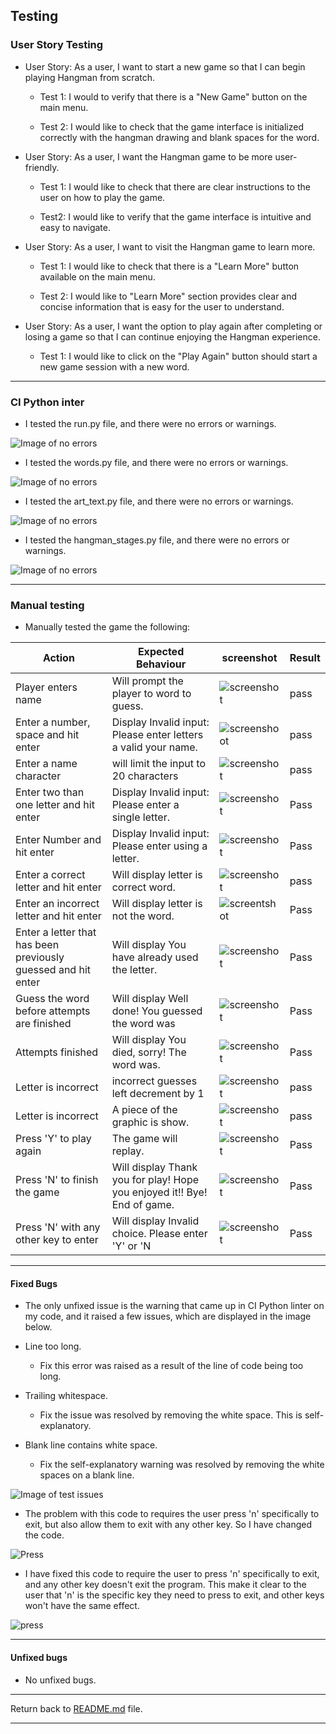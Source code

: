## Testing

### User Story Testing

* User Story: As a user, I want to start a new game so that I can begin playing Hangman from scratch.
  
  * Test 1: I would to verify that there is a "New Game" button on the main menu.

  * Test 2: I would like to check that the game interface is initialized correctly with the hangman drawing and blank spaces for the word.

* User Story: As a user, I want the Hangman game to be more user-friendly.
  
  * Test 1: I would like to check that there are clear instructions to the user on how to play the game.

  * Test2: I would like to verify that the game interface is intuitive and easy to navigate.

* User Story: As a user, I want to visit the Hangman game to learn more.
  
  * Test 1: I would like to check that there is a "Learn More" button available on the main menu.

  * Test 2: I would like to "Learn More" section provides clear and concise information that is easy for the user to understand.

* User Story: As a user, I want the option to play again after completing or losing a game so that I can continue enjoying the Hangman experience.
  
  * Test 1: I would like to click on the "Play Again" button should start a new game session with a new word.
---

### CI Python inter
* I tested the run.py file, and there were no errors or warnings.

![Image of no errors](/documentation/testing/no-errors.png)

* I tested the words.py file, and there were no errors or warnings.

![Image of no errors](/documentation/testing/words.png)

* I tested the art_text.py file, and there were no errors or warnings.

![Image of no errors](/documentation/testing/art-text.png)

* I tested the hangman_stages.py file, and there were no errors or warnings.

![Image of no errors](/documentation/testing/stages.png)

---

### Manual testing

* Manually tested the game the following:

| Action        | Expected Behaviour  | screenshot | Result | 
| ------------- | ------------- | ------------- | ------------- |
| Player enters name | Will prompt the player to word to guess. |![screenshot](/documentation/testing/enter-name.png) | pass |
| Enter a number, space and hit enter  | Display Invalid input: Please enter letters a valid your name. |![screenshoot](/documentation/testing/enter-number.png) | pass |
| Enter a name character | will limit the input to 20 characters |![screenshot](/documentation/testing/limit-characters.png) | pass |
| Enter two than one letter and hit enter | Display Invalid input: Please enter a single letter.  |![screenshot](/documentation/testing/enter-two-letter.png) | Pass |
| Enter Number and hit enter | Display Invalid input: Please enter using a letter. |![screenshot](/documentation/testing/enter-numbers.png) | Pass |
| Enter a correct letter and hit enter | Will display letter is correct word. |![screenshot](/documentation/testing/enter-correct-letter.png) | pass |
| Enter an incorrect letter and hit enter| Will display letter is not the word. |![screentshot](/documentation/testing/enter-incorrect-letter.png) | Pass |
| Enter a letter that has been previously guessed and hit enter | Will display You have already used the letter. |![screenshot](/documentation/testing/enter-same-letter.png) | Pass |
| Guess the word before attempts are finished| Will display Well done! You guessed the word was |![screenshot](/documentation/testing/guess-win.png) | Pass |
| Attempts finished | Will display You died, sorry! The word was. | ![screenshot](/documentation/testing/attempt-finished.png) | Pass |
| Letter is incorrect | incorrect guesses left  decrement by 1 |![screenshot](/documentation/testing/guesses-left.png) | pass | 
| Letter is incorrect | A piece of the graphic is show. |![screenshot](/documentation/testing/graphic-show.png) | pass | 
| Press 'Y' to play again|  The game will replay. |![screenshot](/documentation/testing/press-y-play-again.png) | Pass | 
| Press 'N' to finish the game | Will display Thank you for play! Hope you enjoyed it!! Bye! End of game. |![screenshot](/documentation/testing/press-n-finish.png) | Pass |
| Press 'N' with any other key to enter | Will display Invalid choice. Please enter 'Y' or 'N |![screenshot](/documentation/testing/key-enter.png) | Pass |
---

#### Fixed Bugs

* The only unfixed issue is the warning that came up in CI Python linter on my code, and it raised a few issues, which are displayed in the image below.

* Line too long.
  * Fix this error was raised as a result of the line of code being too long.

* Trailing whitespace.
  * Fix the issue was resolved by removing the white space. This is self-explanatory.

* Blank line contains white space.
  * Fix the self-explanatory warning was resolved by removing the white spaces on a blank line.

![Image of test issues](/documentation/testing/test-issues.png)

* The problem with this code to requires the user press 'n' specifically to exit, but also allow them to exit with any other key. So I have changed the code.

![Press](/documentation/testing/input-y.png)

* I have fixed this code to require the user to press 'n' specifically to exit, and any other key doesn't exit the program. This make it clear to the user that 'n' is the specific key they need to press to exit, and other keys won't have the same effect. 

![press](/documentation/testing/input-y:n.png)

---

#### Unfixed bugs
* No unfixed bugs.
---

Return back to [README.md](/README.md) file.

---